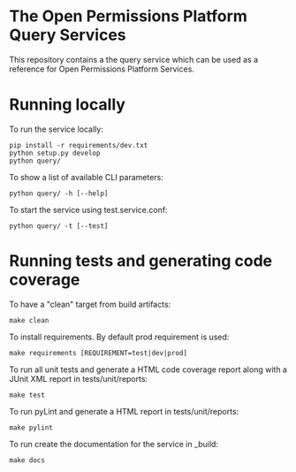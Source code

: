 The Open Permissions Platform Query Services
============================================

This repository contains a the query service which can be used as a reference for Open Permissions Platform Services.

Running locally
===============
To run the service locally:

```
pip install -r requirements/dev.txt
python setup.py develop
python query/
```

To show a list of available CLI parameters:

```
python query/ -h [--help]
```

To start the service using test.service.conf:

```
python query/ -t [--test]
```

Running tests and generating code coverage
==========================================
To have a "clean" target from build artifacts:

```
make clean
```

To install requirements. By default prod requirement is used:

```
make requirements [REQUIREMENT=test|dev|prod]
```

To run all unit tests and generate a HTML code coverage report along with a
JUnit XML report in tests/unit/reports:

```
make test
```

To run pyLint and generate a HTML report in tests/unit/reports:

```
make pylint
```

To run create the documentation for the service in _build:

```
make docs
```
